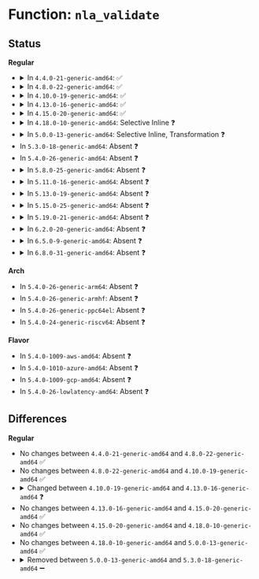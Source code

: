 # Function: <code>nla_validate</code>

## Status
<b>Regular</b>
<ul>
<li>
<details>
<summary>In <code>4.4.0-21-generic-amd64</code>: ✅</summary>

```c
int nla_validate(const struct nlattr * head, int len, int maxtype, const struct nla_policy * policy)
```

```json
{
  "name": "nla_validate",
  "collision_type": "Unique Global",
  "inline_type": "No",
  "funcs": [
    {
      "addr": 18446744071583127424,
      "name": "nla_validate",
      "external": true,
      "loc": "lib/nlattr.c:122",
      "file": "lib/nlattr.c",
      "inline": "seen, unknown",
      "caller_inline": [],
      "caller_func": [
        "net/netlabel/netlabel_cipso_v4.c:netlbl_cipsov4_add_std",
        "net/netlabel/netlabel_cipso_v4.c:netlbl_cipsov4_add_std",
        "net/netlabel/netlabel_cipso_v4.c:netlbl_cipsov4_add_std",
        "net/netlabel/netlabel_cipso_v4.c:netlbl_cipsov4_add_std"
      ]
    }
  ],
  "symbols": [
    {
      "addr": 18446744071583127424,
      "name": "nla_validate",
      "section": ".text",
      "bind": "STB_GLOBAL",
      "size": 112
    }
  ]
}
```
</details>
</li>
<li>
<details>
<summary>In <code>4.8.0-22-generic-amd64</code>: ✅</summary>

```c
int nla_validate(const struct nlattr * head, int len, int maxtype, const struct nla_policy * policy)
```

```json
{
  "name": "nla_validate",
  "collision_type": "Unique Global",
  "inline_type": "No",
  "funcs": [
    {
      "addr": 18446744071583421600,
      "name": "nla_validate",
      "external": true,
      "loc": "lib/nlattr.c:122",
      "file": "lib/nlattr.c",
      "inline": "seen, unknown",
      "caller_inline": [],
      "caller_func": [
        "net/ipv4/ipmr.c:ipmr_rtm_route",
        "net/netlabel/netlabel_cipso_v4.c:netlbl_cipsov4_add_std",
        "net/netlabel/netlabel_cipso_v4.c:netlbl_cipsov4_add_std",
        "net/netlabel/netlabel_cipso_v4.c:netlbl_cipsov4_add_std",
        "net/netlabel/netlabel_cipso_v4.c:netlbl_cipsov4_add_std",
        "net/switchdev/switchdev.c:switchdev_port_bridge_setlink"
      ]
    }
  ],
  "symbols": [
    {
      "addr": 18446744071583421600,
      "name": "nla_validate",
      "section": ".text",
      "bind": "STB_GLOBAL",
      "size": 113
    }
  ]
}
```
</details>
</li>
<li>
<details>
<summary>In <code>4.10.0-19-generic-amd64</code>: ✅</summary>

```c
int nla_validate(const struct nlattr * head, int len, int maxtype, const struct nla_policy * policy)
```

```json
{
  "name": "nla_validate",
  "collision_type": "Unique Global",
  "inline_type": "No",
  "funcs": [
    {
      "addr": 18446744071583547264,
      "name": "nla_validate",
      "external": true,
      "loc": "lib/nlattr.c:122",
      "file": "lib/nlattr.c",
      "inline": "seen, unknown",
      "caller_inline": [],
      "caller_func": [
        "net/ipv4/ipmr.c:ipmr_rtm_route",
        "net/netlabel/netlabel_cipso_v4.c:netlbl_cipsov4_add_std",
        "net/netlabel/netlabel_cipso_v4.c:netlbl_cipsov4_add_std",
        "net/netlabel/netlabel_cipso_v4.c:netlbl_cipsov4_add_std",
        "net/netlabel/netlabel_cipso_v4.c:netlbl_cipsov4_add_std",
        "net/switchdev/switchdev.c:switchdev_port_bridge_setlink"
      ]
    }
  ],
  "symbols": [
    {
      "addr": 18446744071583547264,
      "name": "nla_validate",
      "section": ".text",
      "bind": "STB_GLOBAL",
      "size": 110
    }
  ]
}
```
</details>
</li>
<li>
<details>
<summary>In <code>4.13.0-16-generic-amd64</code>: ✅</summary>

```c
int nla_validate(const struct nlattr * head, int len, int maxtype, const struct nla_policy * policy, struct netlink_ext_ack * extack)
```

```json
{
  "name": "nla_validate",
  "collision_type": "Unique Global",
  "inline_type": "No",
  "funcs": [
    {
      "addr": 18446744071583584896,
      "name": "nla_validate",
      "external": true,
      "loc": "lib/nlattr.c:123",
      "file": "lib/nlattr.c",
      "inline": "seen, unknown",
      "caller_inline": [],
      "caller_func": [
        "net/ipv4/fib_frontend.c:rtm_to_fib_config",
        "net/ipv4/ipmr.c:ipmr_rtm_route",
        "net/netlabel/netlabel_cipso_v4.c:netlbl_cipsov4_add",
        "net/netlabel/netlabel_cipso_v4.c:netlbl_cipsov4_add",
        "net/netlabel/netlabel_cipso_v4.c:netlbl_cipsov4_add",
        "net/netlabel/netlabel_cipso_v4.c:netlbl_cipsov4_add",
        "net/switchdev/switchdev.c:switchdev_port_bridge_setlink"
      ]
    }
  ],
  "symbols": [
    {
      "addr": 18446744071583584896,
      "name": "nla_validate",
      "section": ".text",
      "bind": "STB_GLOBAL",
      "size": 141
    }
  ]
}
```
</details>
</li>
<li>
<details>
<summary>In <code>4.15.0-20-generic-amd64</code>: ✅</summary>

```c
int nla_validate(const struct nlattr * head, int len, int maxtype, const struct nla_policy * policy, struct netlink_ext_ack * extack)
```

```json
{
  "name": "nla_validate",
  "collision_type": "Unique Global",
  "inline_type": "No",
  "funcs": [
    {
      "addr": 18446744071583830928,
      "name": "nla_validate",
      "external": true,
      "loc": "lib/nlattr.c:175",
      "file": "lib/nlattr.c",
      "inline": "seen, unknown",
      "caller_inline": [],
      "caller_func": [
        "net/ipv4/fib_frontend.c:rtm_to_fib_config",
        "net/ipv4/ipmr.c:ipmr_rtm_route",
        "net/netlabel/netlabel_cipso_v4.c:netlbl_cipsov4_add",
        "net/netlabel/netlabel_cipso_v4.c:netlbl_cipsov4_add",
        "net/netlabel/netlabel_cipso_v4.c:netlbl_cipsov4_add",
        "net/netlabel/netlabel_cipso_v4.c:netlbl_cipsov4_add"
      ]
    }
  ],
  "symbols": [
    {
      "addr": 18446744071583830928,
      "name": "nla_validate",
      "section": ".text",
      "bind": "STB_GLOBAL",
      "size": 141
    }
  ]
}
```
</details>
</li>
<li>
<details>
<summary>In <code>4.18.0-10-generic-amd64</code>: Selective Inline ❓</summary>

```c
int nla_validate(const struct nlattr * head, int len, int maxtype, const struct nla_policy * policy, struct netlink_ext_ack * extack)
```

```json
{
  "name": "nla_validate",
  "collision_type": "Unique Global",
  "inline_type": "Selective",
  "funcs": [
    {
      "addr": 18446744071584032496,
      "name": "nla_validate",
      "external": true,
      "loc": "lib/nlattr.c:175",
      "file": "lib/nlattr.c",
      "inline": "not declared, inlined",
      "caller_inline": [],
      "caller_func": [
        "net/ipv4/fib_frontend.c:rtm_to_fib_config",
        "net/ipv4/ipmr.c:ipmr_rtm_route",
        "net/netlabel/netlabel_cipso_v4.c:netlbl_cipsov4_add_std",
        "net/netlabel/netlabel_cipso_v4.c:netlbl_cipsov4_add_std",
        "net/netlabel/netlabel_cipso_v4.c:netlbl_cipsov4_add_std",
        "net/netlabel/netlabel_cipso_v4.c:netlbl_cipsov4_add_std"
      ]
    }
  ],
  "symbols": [
    {
      "addr": 18446744071584032496,
      "name": "nla_validate",
      "section": ".text",
      "bind": "STB_GLOBAL",
      "size": 138
    }
  ]
}
```
</details>
</li>
<li>
<details>
<summary>In <code>5.0.0-13-generic-amd64</code>: Selective Inline, Transformation ❓</summary>

```c
int nla_validate(const struct nlattr * head, int len, int maxtype, const struct nla_policy * policy, struct netlink_ext_ack * extack)
```

```json
{
  "name": "nla_validate",
  "collision_type": "Unique Global",
  "inline_type": "Selective",
  "funcs": [
    {
      "addr": 18446744071584114330,
      "name": "nla_validate",
      "external": true,
      "loc": "lib/nlattr.c:332",
      "file": "lib/nlattr.c",
      "inline": "not declared, inlined",
      "caller_inline": [
        "lib/nlattr.c:validate_nla",
        "lib/nlattr.c:validate_nla"
      ],
      "caller_func": [
        "lib/nlattr.c:validate_nla",
        "lib/nlattr.c:validate_nla",
        "net/ipv4/fib_frontend.c:rtm_to_fib_config",
        "net/ipv4/ipmr.c:ipmr_rtm_route",
        "net/netlabel/netlabel_cipso_v4.c:netlbl_cipsov4_add",
        "net/netlabel/netlabel_cipso_v4.c:netlbl_cipsov4_add",
        "net/netlabel/netlabel_cipso_v4.c:netlbl_cipsov4_add",
        "net/netlabel/netlabel_cipso_v4.c:netlbl_cipsov4_add"
      ]
    }
  ],
  "symbols": [
    {
      "addr": 18446744071584115088,
      "name": "nla_validate.part.7",
      "section": ".text",
      "bind": "STB_LOCAL",
      "size": 129
    },
    {
      "addr": 18446744071584115232,
      "name": "nla_validate",
      "section": ".text",
      "bind": "STB_GLOBAL",
      "size": 11
    }
  ]
}
```
</details>
</li>
<li>
In <code>5.3.0-18-generic-amd64</code>: Absent ❓
</li>
<li>
In <code>5.4.0-26-generic-amd64</code>: Absent ❓
</li>
<li>
<details>
<summary>In <code>5.8.0-25-generic-amd64</code>: Absent ❓</summary>

```json
{
  "name": "nla_validate",
  "collision_type": "Static Duplication",
  "inline_type": "Full",
  "funcs": [
    {
      "addr": 18446744071589441144,
      "name": "nla_validate",
      "external": false,
      "loc": "include/net/netlink.h:836",
      "file": "net/core/rtnetlink.c",
      "inline": "declared, inlined",
      "caller_inline": [],
      "caller_func": []
    },
    {
      "addr": 18446744071590350877,
      "name": "nla_validate",
      "external": false,
      "loc": "include/net/netlink.h:836",
      "file": "net/ipv4/ip_tunnel_core.c",
      "inline": "declared, inlined",
      "caller_inline": [],
      "caller_func": []
    }
  ],
  "symbols": []
}
```
</details>
</li>
<li>
<details>
<summary>In <code>5.11.0-16-generic-amd64</code>: Absent ❓</summary>

```json
{
  "name": "nla_validate",
  "collision_type": "Static Duplication",
  "inline_type": "Full",
  "funcs": [
    {
      "addr": 18446744071589441688,
      "name": "nla_validate",
      "external": false,
      "loc": "include/net/netlink.h:849",
      "file": "net/core/rtnetlink.c",
      "inline": "declared, inlined",
      "caller_inline": [],
      "caller_func": []
    },
    {
      "addr": 18446744071590403197,
      "name": "nla_validate",
      "external": false,
      "loc": "include/net/netlink.h:849",
      "file": "net/ipv4/ip_tunnel_core.c",
      "inline": "declared, inlined",
      "caller_inline": [],
      "caller_func": []
    }
  ],
  "symbols": []
}
```
</details>
</li>
<li>
<details>
<summary>In <code>5.13.0-19-generic-amd64</code>: Absent ❓</summary>

```json
{
  "name": "nla_validate",
  "collision_type": "Static Duplication",
  "inline_type": "Full",
  "funcs": [
    {
      "addr": 18446744071589341492,
      "name": "nla_validate",
      "external": false,
      "loc": "include/net/netlink.h:849",
      "file": "net/core/rtnetlink.c",
      "inline": "declared, inlined",
      "caller_inline": [],
      "caller_func": []
    },
    {
      "addr": 18446744071590319341,
      "name": "nla_validate",
      "external": false,
      "loc": "include/net/netlink.h:849",
      "file": "net/ipv4/ip_tunnel_core.c",
      "inline": "declared, inlined",
      "caller_inline": [],
      "caller_func": []
    }
  ],
  "symbols": []
}
```
</details>
</li>
<li>
<details>
<summary>In <code>5.15.0-25-generic-amd64</code>: Absent ❓</summary>

```json
{
  "name": "nla_validate",
  "collision_type": "Static Duplication",
  "inline_type": "Full",
  "funcs": [
    {
      "addr": 18446744071590072094,
      "name": "nla_validate",
      "external": false,
      "loc": "include/net/netlink.h:849",
      "file": "net/core/rtnetlink.c",
      "inline": "declared, inlined",
      "caller_inline": [],
      "caller_func": []
    },
    {
      "addr": 18446744071591107069,
      "name": "nla_validate",
      "external": false,
      "loc": "include/net/netlink.h:849",
      "file": "net/ipv4/ip_tunnel_core.c",
      "inline": "declared, inlined",
      "caller_inline": [],
      "caller_func": []
    }
  ],
  "symbols": []
}
```
</details>
</li>
<li>
<details>
<summary>In <code>5.19.0-21-generic-amd64</code>: Absent ❓</summary>

```json
{
  "name": "nla_validate",
  "collision_type": "Static Duplication",
  "inline_type": "Full",
  "funcs": [
    {
      "addr": 18446744071591620943,
      "name": "nla_validate",
      "external": false,
      "loc": "include/net/netlink.h:849",
      "file": "net/core/rtnetlink.c",
      "inline": "declared, inlined",
      "caller_inline": [],
      "caller_func": []
    },
    {
      "addr": 18446744071592759469,
      "name": "nla_validate",
      "external": false,
      "loc": "include/net/netlink.h:849",
      "file": "net/ipv4/ip_tunnel_core.c",
      "inline": "declared, inlined",
      "caller_inline": [],
      "caller_func": []
    }
  ],
  "symbols": []
}
```
</details>
</li>
<li>
<details>
<summary>In <code>6.2.0-20-generic-amd64</code>: Absent ❓</summary>

```json
{
  "name": "nla_validate",
  "collision_type": "Static Duplication",
  "inline_type": "Full",
  "funcs": [
    {
      "addr": 18446744071593402351,
      "name": "nla_validate",
      "external": false,
      "loc": "include/net/netlink.h:866",
      "file": "net/core/rtnetlink.c",
      "inline": "declared, inlined",
      "caller_inline": [],
      "caller_func": []
    },
    {
      "addr": 18446744071594632525,
      "name": "nla_validate",
      "external": false,
      "loc": "include/net/netlink.h:866",
      "file": "net/ipv4/ip_tunnel_core.c",
      "inline": "declared, inlined",
      "caller_inline": [],
      "caller_func": []
    }
  ],
  "symbols": []
}
```
</details>
</li>
<li>
<details>
<summary>In <code>6.5.0-9-generic-amd64</code>: Absent ❓</summary>

```json
{
  "name": "nla_validate",
  "collision_type": "Static Duplication",
  "inline_type": "Full",
  "funcs": [
    {
      "addr": 18446744071593866751,
      "name": "nla_validate",
      "external": false,
      "loc": "include/net/netlink.h:867",
      "file": "net/core/rtnetlink.c",
      "inline": "declared, inlined",
      "caller_inline": [],
      "caller_func": []
    },
    {
      "addr": 18446744071595024893,
      "name": "nla_validate",
      "external": false,
      "loc": "include/net/netlink.h:867",
      "file": "net/ipv4/ip_tunnel_core.c",
      "inline": "declared, inlined",
      "caller_inline": [],
      "caller_func": []
    }
  ],
  "symbols": []
}
```
</details>
</li>
<li>
<details>
<summary>In <code>6.8.0-31-generic-amd64</code>: Absent ❓</summary>

```json
{
  "name": "nla_validate",
  "collision_type": "Static Duplication",
  "inline_type": "Full",
  "funcs": [
    {
      "addr": 18446744071594650899,
      "name": "nla_validate",
      "external": false,
      "loc": "include/net/netlink.h:874",
      "file": "net/core/rtnetlink.c",
      "inline": "declared, inlined",
      "caller_inline": [],
      "caller_func": []
    },
    {
      "addr": 18446744071595837703,
      "name": "nla_validate",
      "external": false,
      "loc": "include/net/netlink.h:874",
      "file": "net/ipv4/ip_tunnel_core.c",
      "inline": "declared, inlined",
      "caller_inline": [],
      "caller_func": []
    }
  ],
  "symbols": []
}
```
</details>
</li>
</ul>
<b>Arch</b>
<ul>
<li>
In <code>5.4.0-26-generic-arm64</code>: Absent ❓
</li>
<li>
In <code>5.4.0-26-generic-armhf</code>: Absent ❓
</li>
<li>
In <code>5.4.0-26-generic-ppc64el</code>: Absent ❓
</li>
<li>
In <code>5.4.0-24-generic-riscv64</code>: Absent ❓
</li>
</ul>
<b>Flavor</b>
<ul>
<li>
In <code>5.4.0-1009-aws-amd64</code>: Absent ❓
</li>
<li>
In <code>5.4.0-1010-azure-amd64</code>: Absent ❓
</li>
<li>
In <code>5.4.0-1009-gcp-amd64</code>: Absent ❓
</li>
<li>
In <code>5.4.0-26-lowlatency-amd64</code>: Absent ❓
</li>
</ul>

## Differences
<b>Regular</b>
<ul>
<li>
No changes between <code>4.4.0-21-generic-amd64</code> and <code>4.8.0-22-generic-amd64</code> ✅
</li>
<li>
No changes between <code>4.8.0-22-generic-amd64</code> and <code>4.10.0-19-generic-amd64</code> ✅
</li>
<li>
<details>
<summary>Changed between <code>4.10.0-19-generic-amd64</code> and <code>4.13.0-16-generic-amd64</code> ❓</summary>
<ul>
<li>
<b>Param added. </b>
<code>struct netlink_ext_ack * extack</code>
</li>
</ul>
</details>
</li>
<li>
No changes between <code>4.13.0-16-generic-amd64</code> and <code>4.15.0-20-generic-amd64</code> ✅
</li>
<li>
No changes between <code>4.15.0-20-generic-amd64</code> and <code>4.18.0-10-generic-amd64</code> ✅
</li>
<li>
No changes between <code>4.18.0-10-generic-amd64</code> and <code>5.0.0-13-generic-amd64</code> ✅
</li>
<li>
<details>
<summary>Removed between <code>5.0.0-13-generic-amd64</code> and <code>5.3.0-18-generic-amd64</code> ➖</summary>

```c
int nla_validate(const struct nlattr * head, int len, int maxtype, const struct nla_policy * policy, struct netlink_ext_ack * extack)
```
</details>
</li>
</ul>
